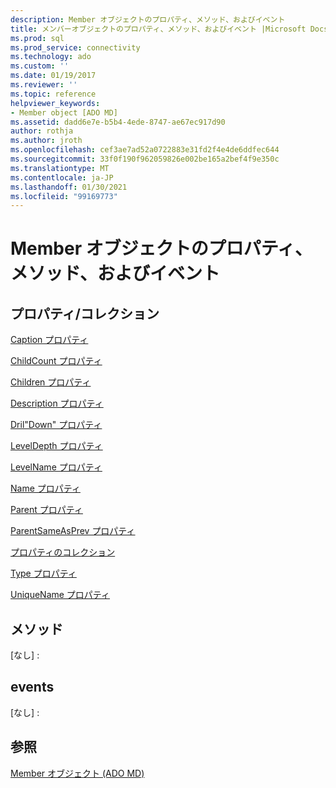 ```yaml
---
description: Member オブジェクトのプロパティ、メソッド、およびイベント
title: メンバーオブジェクトのプロパティ、メソッド、およびイベント |Microsoft Docs
ms.prod: sql
ms.prod_service: connectivity
ms.technology: ado
ms.custom: ''
ms.date: 01/19/2017
ms.reviewer: ''
ms.topic: reference
helpviewer_keywords:
- Member object [ADO MD]
ms.assetid: dadd6e7e-b5b4-4ede-8747-ae67ec917d90
author: rothja
ms.author: jroth
ms.openlocfilehash: cef3ae7ad52a0722883e31fd2f4e4de6ddfec644
ms.sourcegitcommit: 33f0f190f962059826e002be165a2bef4f9e350c
ms.translationtype: MT
ms.contentlocale: ja-JP
ms.lasthandoff: 01/30/2021
ms.locfileid: "99169773"
---
```

# <a name="member-object-properties-methods-and-events"></a>Member オブジェクトのプロパティ、メソッド、およびイベント
## <a name="propertiescollections"></a>プロパティ/コレクション  
 [Caption プロパティ](./caption-property-ado-md.md)  
  
 [ChildCount プロパティ](./childcount-property-ado-md.md)  
  
 [Children プロパティ](./children-property-ado-md.md)  
  
 [Description プロパティ](./description-property-ado-md.md)  
  
 [Dril"Down" プロパティ](./drilleddown-property-ado-md.md)  
  
 [LevelDepth プロパティ](./leveldepth-property-ado-md.md)  
  
 [LevelName プロパティ](./levelname-property-ado-md.md)  
  
 [Name プロパティ](./name-property-ado-md.md)  
  
 [Parent プロパティ](./parent-property-ado-md.md)  
  
 [ParentSameAsPrev プロパティ](./parentsameasprev-property-ado-md.md)  
  
 [プロパティのコレクション](../ado-api/properties-collection-ado.md)  
  
 [Type プロパティ](./type-property-ado-md.md)  
  
 [UniqueName プロパティ](./uniquename-property-ado-md.md)  
  
## <a name="methods"></a>メソッド  
 [なし] :  
  
## <a name="events"></a>events  
 [なし] :  
  
## <a name="see-also"></a>参照  
 [Member オブジェクト (ADO MD)](./member-object-ado-md.md)